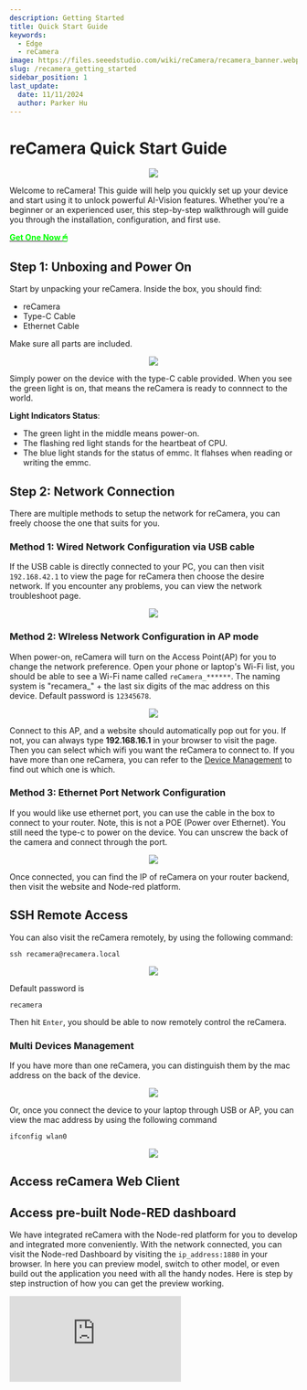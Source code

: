 ```yaml
---
description: Getting Started
title: Quick Start Guide
keywords:
  - Edge
  - reCamera
image: https://files.seeedstudio.com/wiki/reCamera/recamera_banner.webp
slug: /recamera_getting_started
sidebar_position: 1
last_update:
  date: 11/11/2024
  author: Parker Hu
---
```


# reCamera Quick Start Guide

<div align="center"><img width={1000} src="https://files.seeedstudio.com/wiki/reCamera/recamera_banner.png" /></div>

Welcome to reCamera! This guide will help you quickly set up your device and start using it to unlock powerful AI-Vision features. Whether you're a beginner or an experienced user, this step-by-step walkthrough will guide you through the installation, configuration, and first use.
<div class="get_one_now_container" style={{textAlign: 'center'}}>
    <a class="get_one_now_item" href="https://www.seeedstudio.com/reCamera-2002w-8GB-p-6250.html">
            <strong><span><font color={'FFFFFF'} size={"4"}> Get One Now 🖱</font></span></strong>
    </a>
</div>

## Step 1: Unboxing and Power On

Start by unpacking your reCamera. Inside the box, you should find:
- reCamera
- Type-C Cable
- Ethernet Cable

Make sure all parts are included.

<div align="center"><img width={400} src="https://files.seeedstudio.com/wiki/reCamera/part_list.jpg" /></div>

Simply power on the device with the type-C cable provided. When you see the green light is on, that means the reCamera is ready to connnect to the world. 


**Light Indicators Status**:
- The green light in the middle means power-on.
- The flashing red light stands for the heartbeat of CPU.
- The blue light stands for the status of emmc. It flahses when reading or writing the emmc.


## Step 2: Network Connection

There are multiple methods to setup the network for reCamera, you can freely choose the one that suits for you. 

### Method 1: Wired Network Configuration via USB cable

If the USB cable is directly connected to your PC, you can then visit ```192.168.42.1``` to view the page for reCamera then choose the desire network. If you encounter any problems, you can view the network troubleshoot page. 

<div align="center"><img width={600} src="https://files.seeedstudio.com/wiki/reCamera/Wi-Fi_list.png" /></div>

### Method 2: WIreless Network Configuration in AP mode

When power-on, reCamera will turn on the Access Point(AP) for you to change the network preference. Open your phone or laptop's Wi-Fi list, you should be able to see a Wi-Fi name called ```reCamera_******```. The naming system is "recamera_" + the last six digits of the mac address on this device. Default password is 
```12345678```.

<div align="center"><img width={400} src="https://files.seeedstudio.com/wiki/reCamera/laptop_wifi_list.png" /></div>

Connect to this AP, and a website should automatically pop out for you. If not, you can always type **192.168.16.1** in your browser to visit the page. Then you can select which wifi you want the reCamera to connect to. If you have more than one reCamera, you can refer to the [Device Management](#jump1) to find out which one is which. 

### Method 3: Ethernet Port Network Configuration

If you would like use ethernet port, you can use the cable in the box to connect to your router. Note, this is not a POE (Power over Ethernet). You still need the type-c to power on the device. You can unscrew the back of the camera and connect through the port.

<div align="center"><img width={600} src="https://files.seeedstudio.com/wiki/reCamera/ethernet_cable.png" /></div>

Once connected, you can find the IP of reCamera on your router backend, then visit the website and Node-red platform.

## SSH Remote Access

You can also visit the reCamera remotely, by using the following command:
```
ssh recamera@recamera.local
```

<div align="center"><img width={600} src="https://files.seeedstudio.com/wiki/reCamera/ssh_connection.png" /></div>

Default password is
```
recamera
```
Then hit ```Enter```, you should be able to now remotely control the reCamera.

### <span id="jump1"> Multi Devices Management </span>
If you have more than one reCamera, you can distinguish them by the mac address on the back of the device.

<div align="center"><img width={600} src="https://files.seeedstudio.com/wiki/reCamera/mac_address_tag.png" /></div>

Or, once you connect the device to your laptop through USB or AP, you can view the mac address by using the following command
```
ifconfig wlan0
```

<div align="center"><img width={600} src="https://files.seeedstudio.com/wiki/reCamera/last_six_digits.png" /></div>

## Access reCamera Web Client

## Access pre-built Node-RED dashboard

We have integrated reCamera with the Node-red platform for you to develop and integrated more conveniently. With the network connected, you can visit the Node-red Dashboard by visiting the ```ip_address:1880``` in your browser. In here you can preview model, switch to other model, or even build out the application you need with all the handy nodes. Here is step by step instruction of how you can get the preview working.

<div style={{textAlign:'center'}}><iframe width={1000} height={600} src="https://www.youtube.com/embed/XdgCt44UR1M" title="YouTube video player" frameBorder={0} allow="accelerometer; autoplay; clipboard-write; encrypted-media; gyroscope; picture-in-picture; web-share" allowFullScreen /></div>

There are other models that you can replace:


| Model                              | Description                                                  | Download Link                                                |
| ---------------------------------- | ------------------------------------------------------------ | ------------------------------------------------------------ |
| yolo11n_cv181x_int8.cvimodel       | [Ultralytics](https://www.ultralytics.com/) [YOLO11](https://github.com/ultralytics/ultralytics) | [Yolo11n Download](https://files.seeedstudio.com/wiki/reCamera/models/yolo11n_cv181x_int8.cvimodel) |
| yolov8n_cv181x_int8.cvimodel       | Ultralytics YOLOv8                                           | [Yolov8n Download](https://files.seeedstudio.com/wiki/reCamera/models/yolov8n_cv181x_int8.cvimodel) |
| person_cv181x_int8.cvimodel        | Person recognition model                                     | [Person Detect Download](https://files.seeedstudio.com/wiki/reCamera/models/person_cv181x_int8.cvimodel) |
| gender_cv181x_int8.cvimodel        | Human Gender Identification Models                           | [Gender Detect Download](https://files.seeedstudio.com/wiki/reCamera/models/gender_cv181x_int8.cvimodel) |
| gesture_cv181x_int8.cvimodel       | Hand gesture recognition                                     | [Gesture Detect Download](https://files.seeedstudio.com/wiki/reCamera/models/gesture_cv181x_int8.cvimodel) |
| digital_meter_cv181x_int8.cvimodel | Digit recognition model                                      | [Digital Detect Download](https://files.seeedstudio.com/wiki/reCamera/models/digital_meter_cv181x_int8.cvimodel) |

Yolo11n model classes:

```json
person, bicycle, car, motorcycle, airplane, bus, train, truck, boat, traffic light, fire hydrant, stop sign, parking meter, bench, bird, cat, dog, horse, sheep, cow, elephant, bear, zebra, giraffe, backpack, umbrella, handbag, tie, suitcase, frisbee, skis, snowboard, sports ball, kite, baseball bat, baseball glove, skateboard, surfboard, tennis racket, bottle, wine glass, cup, fork, knife, spoon, bowl, banana, apple, sandwich, orange, broccoli, carrot, hot dog, pizza, donut, cake, chair, couch, potted plant, bed, dining table, toilet, tv, laptop, mouse, remote, keyboard, cell phone, microwave, oven, toaster, sink, refrigerator, book, clock, vase, scissors, teddy bear, hair drier, toothbrush
```

We also provided a build-in dashboard UI example where you can preview the video stream, change the desire models. You can freely twist and integrate with your own application. [More work in progress...]

## OS Upgrade Guideline

You can check out the latest version of the [reCamera OS here.](https://github.com/Seeed-Studio/reCamera-OS)

Manually update the latest OTA firmware:
```bash
/mnt/system/upgrade.sh latest https://github.com/Seeed-Studio/reCamera-OS/releases/latest 

/mnt/system/upgrade.sh start
```

Manually update the specified version of OTA firmware. You can also update the system version in your branch.

```bash
/mnt/system/upgrade.sh latest https://github.com/Seeed-Studio/reCamera-OS/releases/download/0.1.3/sg2002_reccamera_emmc_md5sum.txt #Replace it with your branch link

/mnt/system/upgrade.sh start
```

Update the firmware manually using the local ota package.

```bash
/mnt/system/upgrade.sh start sg2002_reCamera_0.1.3_emmc_ota.zip
```
You can change system files to be readable or writable by typing `rootfs_rw on/off`.

Manually restore factory Settings.

```bash
/mnt/system/upgrade.sh recovery
```


## Multi Devices Management 

If you have more than one reCamera, you can distinguish them by the mac addrss on the back of the device.

<div align="center"><img width={600} src="https://files.seeedstudio.com/wiki/reCamera/mac_address_tag.png" /></div>

Or, once you connect the device to your laptop through USB or AP, you can view the mac address by using the following command
```
ifconfig wlan0
```

<div align="center"><img width={600} src="https://files.seeedstudio.com/wiki/reCamera/last_six_digits.png" /></div>

## Camera Orientation
The default camera view orientation is like the image below where type-c is facing down. Please be awared that other orientation might effect the accuracy of model based on how you trained the detection model. 

<div align="center"><img width={400} src="https://files.seeedstudio.com/wiki/reCamera/default_orientation.jpeg" /></div>

## Resources

[reCamera Flyer](https://files.seeedstudio.com/wiki/reCamera/reCamera_one_pager.pdf)

[reCamera OS](https://github.com/Seeed-Studio/reCamera-OS)

[reCamera Series](https://github.com/Seeed-Studio/OSHW-reCamera-Series)

[reCamera SSCMA](https://github.com/Seeed-Studio/sscma-example-sg200x)


## Tech Support & Product Discussion

Thank you for choosing our products! We are here to provide you with different support to ensure that your experience with our products is as smooth as possible. We offer several communication channels to cater to different preferences and needs.

<div class="button_tech_support_container">
<a href="https://forum.seeedstudio.com/" class="button_forum"></a> 
<a href="https://www.seeedstudio.com/contacts" class="button_email"></a>
</div>

<div class="button_tech_support_container">
<a href="https://discord.gg/eWkprNDMU7" class="button_discord"></a> 
<a href="https://github.com/Seeed-Studio/wiki-documents/discussions/69" class="button_discussion"></a>
</div>
